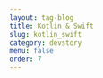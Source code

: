 ```yaml
---
layout: tag-blog
title: Kotlin & Swift
slug: kotlin_swift
category: devstory
menu: false
order: 7
---
```

